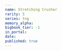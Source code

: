 ```yaml
---
name: Stretching Crusher
rarity: 5
series: tng
memory_alpha:
bigbook_tier: -1
in_portal:
date:
published: true
---
```



